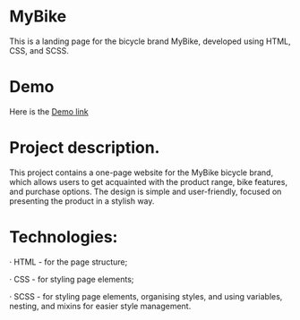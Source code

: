 # MyBike

This is a landing page for the bicycle brand MyBike, developed using HTML, CSS, and SCSS.

# Demo

Here is the [Demo link](https://andrii-yanchuk.github.io/my-bike_landing/)

# Project description.

This project contains a one-page website for the MyBike bicycle brand, which allows users to get acquainted with the product range, bike features, and purchase options. The design is simple and user-friendly, focused on presenting the product in a stylish way.

# Technologies:

· HTML - for the page structure;

· CSS - for styling page elements;

· SCSS - for styling page elements, organising styles, and using variables, nesting, and mixins for easier style management.
